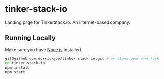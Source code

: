 # tinker-stack-io

Landing page for TinkerStack.io. An internet-based company. 

## Running Locally

Make sure you have [Node.js](http://nodejs.org/) installed.

```sh
git@github.com:derrickyoo/tinker-stack-io.git # or clone your own fork
cd tinker-stack-io
npm install
npm start
```
